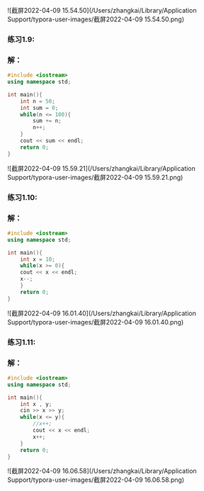 ![截屏2022-04-09 15.54.50](/Users/zhangkai/Library/Application Support/typora-user-images/截屏2022-04-09 15.54.50.png)

### 练习1.9:

### 解：

```cpp
#include <iostream>
using namespace std;

int main(){
    int n = 50;
    int sum = 0;
    while(n <= 100){
        sum += n;
        n++;
    }
    cout << sum << endl;
    return 0;
}
```

![截屏2022-04-09 15.59.21](/Users/zhangkai/Library/Application Support/typora-user-images/截屏2022-04-09 15.59.21.png)

### 练习1.10:

### 解：

```cpp
#include <iostream>
using namespace std;

int main(){
    int x = 10;
    while(x >= 0){
    cout << x << endl;
    x--;
    }
    return 0;
}
```

![截屏2022-04-09 16.01.40](/Users/zhangkai/Library/Application Support/typora-user-images/截屏2022-04-09 16.01.40.png)



### 练习1.11:

### 解：

```cpp
#include <iostream>
using namespace std;

int main(){
    int x , y;
    cin >> x >> y;
    while(x <= y){
        //x++;
        cout << x << endl;
        x++;
    }
    return 0;
}
```

![截屏2022-04-09 16.06.58](/Users/zhangkai/Library/Application Support/typora-user-images/截屏2022-04-09 16.06.58.png)